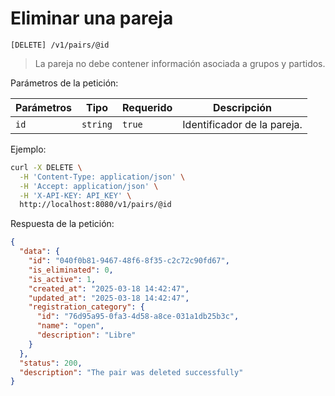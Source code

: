 # Eliminar una pareja

```
[DELETE] /v1/pairs/@id
```

> La pareja no debe contener información asociada a grupos y partidos.

Parámetros de la petición:

| Parámetros | Tipo | Requerido | Descripción |
| ---------- | ---- | --------- | ----------- |
| `id` | `string` | `true` | Identificador de la pareja. |

Ejemplo:

```bash
curl -X DELETE \
  -H 'Content-Type: application/json' \
  -H 'Accept: application/json' \
  -H 'X-API-KEY: API_KEY' \
  http://localhost:8080/v1/pairs/@id
```

Respuesta de la petición:

```json
{
  "data": {
    "id": "040f0b81-9467-48f6-8f35-c2c72c90fd67",
    "is_eliminated": 0,
    "is_active": 1,
    "created_at": "2025-03-18 14:42:47",
    "updated_at": "2025-03-18 14:42:47",
    "registration_category": {
      "id": "76d95a95-0fa3-4d58-a8ce-031a1db25b3c",
      "name": "open",
      "description": "Libre"
    }
  },
  "status": 200,
  "description": "The pair was deleted successfully"
}
```
